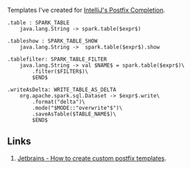 Templates I've created for [IntelliJ's Postfix Completion](https://www.jetbrains.com/help/idea/settings-postfix-completion.html).

```
.table : SPARK_TABLE
	java.lang.String -> spark.table($expr$)

.tableshow : SPARK_TABLE_SHOW
	java.lang.String ->  spark.table($expr$).show

.tablefilter: SPARK_TABLE_FILTER
	java.lang.String -> val $NAME$ = spark.table($expr$)\
        .filter($FILTER$)\
        $END$

.writeAsDelta: WRITE_TABLE_AS_DELTA
	org.apache.spark.sql.Dataset -> $expr$.write\
        .format("delta")\
        .mode("$MODE::"overwrite"$")\
        .saveAsTable($TABLE_NAME$)\
        $END$
```

## Links

1. [Jetbrains - How to create custom postfix templates](https://www.jetbrains.com/help/idea/auto-completing-code.html#custom-postfix-templates).
